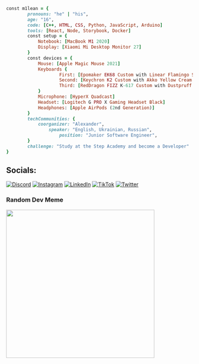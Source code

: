 ```ruby
const m1lean = {
        pronouns: "he" | "his",
        age: "16",
        code: [C++, HTML, CSS, Python, JavaScript, Arduino]
        tools: [React, Node, Storybook, Docker]
        const setup = {
            Notebook: [MacBook M1 2020]
            Display: [Xiaomi Mi Desktop Monitor 27]
        }
        const devices = {
            Mouse: [Apple Magic Mouse 2021]
            Keyboards {
                    First: [Epomaker EK68 Custom with Linear Flamingo Switches]
                    Second: [Keychron K2 Custom with Akko Yellow Cream Switches]
                    Third: [RedDragon FIZZ K-617 Custom with Dustpruff Blue Switches]
            }
            Microphone: [HyperX Quadcast]
            Headset: [Logitech G PRO X Gaming Headset Black]
            Headphones: [Apple AirPods (2nd Generation)]
        }
        techCommunities: {
            coorganizer: "Alexander",
                speaker: "English, Ukrainian, Russian",
                    position: "Junior Software Engineer",
        }
        challenge: "Study at the Step Academy and become a Developer"
}
```
## Socials:
[![Discord](https://img.shields.io/badge/Discord-%237289DA.svg?logo=discord&logoColor=white)](https://discord.gg/pMHkfswxhr) [![Instagram](https://img.shields.io/badge/Instagram-%23E4405F.svg?logo=Instagram&logoColor=white)](https://instagram.com/m1lean_) [![LinkedIn](https://img.shields.io/badge/LinkedIn-%230077B5.svg?logo=linkedin&logoColor=white)](https://www.linkedin.com/in/alexander-tsganok-03b830296/) [![TikTok](https://img.shields.io/badge/TikTok-%23000000.svg?logo=TikTok&logoColor=white)](https://tiktok.com/@m1leannn) [![Twitter](https://img.shields.io/badge/Twitter-%231DA1F2.svg?logo=Twitter&logoColor=white)](https://twitter.com/ittsganok) 

### Random Dev Meme
<img src='https://randommeme-five.vercel.app/' style="height: 400px;"/>
